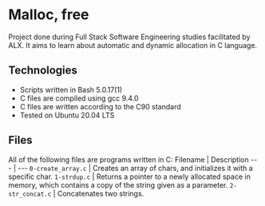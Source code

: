 # Malloc, free

Project done during Full Stack Software Engineering studies facilitated by ALX.  It aims to learn about automatic and dynamic allocation in C language.

## Technologies

* Scripts written in Bash 5.0.17(1)
* C files are compiled using gcc 9.4.0
* C files are written according to the C90 standard
* Tested on Ubuntu 20.04 LTS

## Files

All of the following files are programs written in C:
Filename | Description
--- | ---
`0-create_array.c` | Creates an array of chars, and initializes it with a specific char.
`1-strdup.c` | Returns a pointer to a newly allocated space in memory, which contains a copy of the string given as a parameter.
`2-str_concat.c` | Concatenates two strings.

